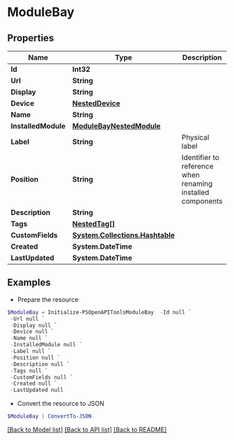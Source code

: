 # ModuleBay
## Properties

Name | Type | Description | Notes
------------ | ------------- | ------------- | -------------
**Id** | **Int32** |  | [readonly] 
**Url** | **String** |  | [readonly] 
**Display** | **String** |  | [readonly] 
**Device** | [**NestedDevice**](NestedDevice.md) |  | 
**Name** | **String** |  | 
**InstalledModule** | [**ModuleBayNestedModule**](ModuleBayNestedModule.md) |  | [optional] 
**Label** | **String** | Physical label | [optional] 
**Position** | **String** | Identifier to reference when renaming installed components | [optional] 
**Description** | **String** |  | [optional] 
**Tags** | [**NestedTag[]**](NestedTag.md) |  | [optional] 
**CustomFields** | [**System.Collections.Hashtable**](AnyType.md) |  | [optional] 
**Created** | **System.DateTime** |  | [readonly] 
**LastUpdated** | **System.DateTime** |  | [readonly] 

## Examples

- Prepare the resource
```powershell
$ModuleBay = Initialize-PSOpenAPIToolsModuleBay  -Id null `
 -Url null `
 -Display null `
 -Device null `
 -Name null `
 -InstalledModule null `
 -Label null `
 -Position null `
 -Description null `
 -Tags null `
 -CustomFields null `
 -Created null `
 -LastUpdated null
```

- Convert the resource to JSON
```powershell
$ModuleBay | ConvertTo-JSON
```

[[Back to Model list]](../README.md#documentation-for-models) [[Back to API list]](../README.md#documentation-for-api-endpoints) [[Back to README]](../README.md)

